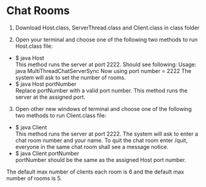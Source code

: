 # Chat Rooms

1. Download Host.class, ServerThread.class and Client.class in class folder

2. Open your terminal and choose one of the following two methods to run Host.class file:
- $ java Host<br>
This method runs the server at port 2222.
Should see following:
Usage: java MultiThreadChatServerSync <portNumber>
Now using port number = 2222
The system will ask to set the number of rooms.
- $ java Host portNumber<br>
Replace portNumber with a valid port number. This method runs the server at the assigned port.

3. Open other new windows of terminal and choose one of the following two methods to run Client.class file:
- $ java Client<br>
This method runs the server at port 2222.
The system will ask to enter a chat room number and your name. To quit the chat room enter /quit, everyone in the same chat room shall see a message notice.
- $ java Client portNumber<br>
portNumber should be the same as the assigned Host port number.

The default max number of clients each room is 6 and the default max number of rooms is 5.
